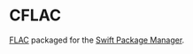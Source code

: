 # CFLAC

[FLAC](https://gitlab.xiph.org/xiph/flac) packaged for the [Swift Package Manager](https://swift.org/package-manager/).
